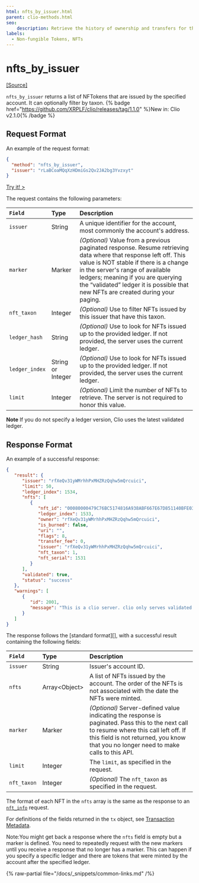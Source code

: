 ```yaml
---
html: nfts_by_issuer.html
parent: clio-methods.html
seo:
    description: Retrieve the history of ownership and transfers for the specified NFT using Clio server's `nft_history` API.
labels:
  - Non-fungible Tokens, NFTs
---
```

# nfts_by_issuer

[[Source]](https://github.com/XRPLF/clio/blob/develop/src/rpc/handlers/NFTsByIssuer.cpp "Source")

`nfts_by_issuer` returns a list of NFTokens that are issued by the specified account. It can optionally filter by taxon. {% badge href="https://github.com/XRPLF/clio/releases/tag/1.1.0" %}New in: Clio v2.1.0{% /badge %}

## Request Format
An example of the request format:

```json
{
  "method": "nfts_by_issuer",
  "issuer": "rLaBCoaMQqXzHDmiGs2Qv2JA2bg3Yvzxyt"
}
```

[Try it! >](/resources/dev-tools/websocket-api-tool#nfts_by_issuer)

The request contains the following parameters:

| `Field`        | Type    | Description                    |
|:---------------|:--------|:-------------------------------|
| `issuer`       | String  | A unique identifier for the account, most commonly the account's address.  |
| `marker`       | Marker  | _(Optional)_ Value from a previous paginated response. Resume retrieving data where that response left off. This value is NOT stable if there is a change in the server's range of available ledgers; meaning if you are querying the “validated” ledger it is possible that new NFTs are created during your paging. |
| `nft_taxon`    | Integer | _(Optional)_ Use to filter NFTs issued by this issuer that have this taxon. |
| `ledger_hash`  | String  | _(Optional)_ Use to look for NFTs issued up to the provided ledger. If not provided, the server uses the current ledger. |
| `ledger_index` | String or Integer | _(Optional)_ Use to look for NFTs issued up to the provided ledger. If not provided, the server uses the current ledger. |
| `limit`        | Integer | _(Optional)_ Limit the number of NFTs to retrieve. The server is not required to honor this value.|


**Note** If you do not specify a ledger version, Clio uses the latest validated ledger.

## Response Format

An example of a successful response:

```json
{
   "result": {
      "issuer": "rfXeQv31yWMrhhPxMHZRzQqhw5mQrcuici",
      "limit": 50,
      "ledger_index": 1534,
      "nfts": [
         {
            "nft_id": "00080000479C76BC5174816A938ABF667E67D851140BFE03F068FA97000005FB",
            "ledger_index": 1533,
            "owner": "rfXeQv31yWMrhhPxMHZRzQqhw5mQrcuici",
            "is_burned": false,
            "uri": "",
            "flags": 8,
            "transfer_fee": 0,
            "issuer": "rfXeQv31yWMrhhPxMHZRzQqhw5mQrcuici",
            "nft_taxon": 1,
            "nft_serial": 1531
         }
      ],
      "validated": true,
      "status": "success"
   },
   "warnings": [
      {
         "id": 2001,
         "message": "This is a clio server. clio only serves validated data. If you want to talk to rippled, include 'ledger_index':'current' in your request"
      }
   ]
}
```

The response follows the [standard format][], with a successful result containing the following fields:

| `Field`            | Type                       | Description                |
|:-------------------|:---------------------------|:---------------------------|
| `issuer`           | String                     | Issuer's account ID.       |
| `nfts`             | Array&lt;Object&gt;              | A list of NFTs issued by the account. The order of the NFTs is not associated with the date the NFTs were minted. |
| `marker`           | Marker                     | _(Optional)_ Server-defined value indicating the response is paginated. Pass this to the next call to resume where this call left off. If this field is not returned, you know that you no longer need to make calls to this API. |
| `limit`            | Integer                    | The `limit`, as specified in the request. |
| `nft_taxon`        | Integer                    | _(Optional)_ The `nft_taxon` as specified in the request. |

The format of each NFT in the `nfts` array is the same as the response to an [`nft_info`](nft_info.md) request.

For definitions of the fields returned in the `tx` object, see [Transaction Metadata](../../../protocol/transactions/metadata.md).

Note:You might get back a response where the `nfts` field is empty but a marker is defined. You need to repeatedly request with the new markers until you receive a response that no longer has a marker. This can happen if you specify a specific ledger and there are tokens that were minted by the account after the specified ledger.

{% raw-partial file="/docs/_snippets/common-links.md" /%}

